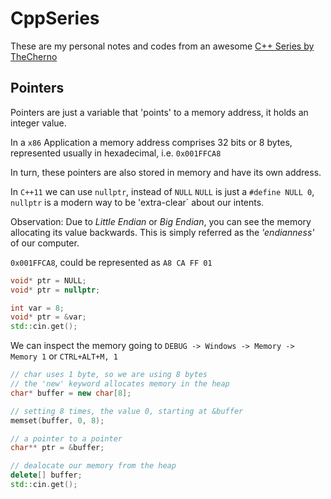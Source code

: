 # CppSeries

These are my personal notes and codes from an awesome [C++ Series by TheCherno](https://www.youtube.com/watch?v=18c3MTX0PK0&list=PLlrATfBNZ98dudnM48yfGUldqGD0S4FFb)

## Pointers

Pointers are just a variable that 'points' to a memory address, it holds an integer value. 

In a `x86` Application a memory address comprises 32 bits or 8 bytes, represented usually in hexadecimal, i.e. `0x001FFCA8`

In turn, these pointers are also stored in memory and have its own address.

In `C++11` we can use `nullptr`, instead of `NULL`
`NULL` is just a `#define NULL 0`, `nullptr` is a modern way to be 'extra-clear` about our intents.

Observation: Due to _Little Endian_ or _Big Endian_, you can see the memory allocating its value backwards. This is simply referred as the _'endianness'_ of our computer.

`0x001FFCA8`, could be represented as `A8 CA FF 01`

```cpp
void* ptr = NULL;
void* ptr = nullptr;
```

```cpp
int var = 8;
void* ptr = &var;
std::cin.get();
```

We can inspect the memory going to `DEBUG -> Windows -> Memory -> Memory 1` or `CTRL+ALT+M, 1`

```cpp
// char uses 1 byte, so we are using 8 bytes
// the 'new' keyword allocates memory in the heap
char* buffer = new char[8];

// setting 8 times, the value 0, starting at &buffer
memset(buffer, 0, 8);

// a pointer to a pointer
char** ptr = &buffer;

// dealocate our memory from the heap
delete[] buffer;
std::cin.get();
```

